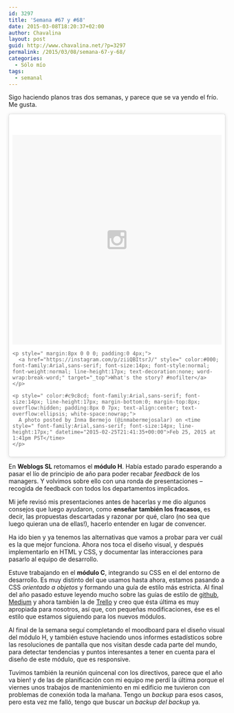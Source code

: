 ```yaml
---
id: 3297
title: 'Semana #67 y #68'
date: 2015-03-08T18:20:37+02:00
author: Chavalina
layout: post
guid: http://www.chavalina.net/?p=3297
permalink: /2015/03/08/semana-67-y-68/
categories:
  - Sólo mío
tags:
  - semanal
---
```

Sigo haciendo planos tras dos semanas, y parece que se va yendo el frío. Me gusta.

<blockquote class="instagram-media" data-instgrm-captioned data-instgrm-version="4" style=" background:#FFF; border:0; border-radius:3px; box-shadow:0 0 1px 0 rgba(0,0,0,0.5),0 1px 10px 0 rgba(0,0,0,0.15); margin: 1px; max-width:658px; padding:0; width:99.375%; width:-webkit-calc(100% - 2px); width:calc(100% - 2px);">
  <div style="padding:8px;">
    <div style=" background:#F8F8F8; line-height:0; margin-top:40px; padding:50% 0; text-align:center; width:100%;">
      <div style=" background:url(data:image/png;base64,iVBORw0KGgoAAAANSUhEUgAAACwAAAAsCAMAAAApWqozAAAAGFBMVEUiIiI9PT0eHh4gIB4hIBkcHBwcHBwcHBydr+JQAAAACHRSTlMABA4YHyQsM5jtaMwAAADfSURBVDjL7ZVBEgMhCAQBAf//42xcNbpAqakcM0ftUmFAAIBE81IqBJdS3lS6zs3bIpB9WED3YYXFPmHRfT8sgyrCP1x8uEUxLMzNWElFOYCV6mHWWwMzdPEKHlhLw7NWJqkHc4uIZphavDzA2JPzUDsBZziNae2S6owH8xPmX8G7zzgKEOPUoYHvGz1TBCxMkd3kwNVbU0gKHkx+iZILf77IofhrY1nYFnB/lQPb79drWOyJVa/DAvg9B/rLB4cC+Nqgdz/TvBbBnr6GBReqn/nRmDgaQEej7WhonozjF+Y2I/fZou/qAAAAAElFTkSuQmCC); display:block; height:44px; margin:0 auto -44px; position:relative; top:-22px; width:44px;">
      </div>
    </div>
    
    <p style=" margin:8px 0 0 0; padding:0 4px;">
      <a href="https://instagram.com/p/ziiQBItsrJ/" style=" color:#000; font-family:Arial,sans-serif; font-size:14px; font-style:normal; font-weight:normal; line-height:17px; text-decoration:none; word-wrap:break-word;" target="_top">What's the story? #nofilter</a>
    </p>
    
    <p style=" color:#c9c8cd; font-family:Arial,sans-serif; font-size:14px; line-height:17px; margin-bottom:0; margin-top:8px; overflow:hidden; padding:8px 0 7px; text-align:center; text-overflow:ellipsis; white-space:nowrap;">
      A photo posted by Inma Bermejo (@inmabermejosalar) on <time style=" font-family:Arial,sans-serif; font-size:14px; line-height:17px;" datetime="2015-02-25T21:41:35+00:00">Feb 25, 2015 at 1:41pm PST</time>
    </p>
  </div>
</blockquote>

En **Weblogs SL** retomamos el **módulo H**. Había estado parado esperando a pasar el lío de principio de año para poder recabar _feedback_ de los managers. Y volvimos sobre ello con una ronda de presentaciones &#8211; recogida de feedback con todos los departamentos implicados. 

Mi jefe revisó mis presentaciones antes de hacerlas y me dio algunos consejos que luego ayudaron, como **enseñar también los fracasos**, es decir, las propuestas descartadas y razonar por qué, claro (no sea que luego quieran una de ellas!), hacerlo entender en lugar de convencer. 

Ha ido bien y ya tenemos las alternativas que vamos a probar para ver cuál es la que mejor funciona. Ahora nos toca el diseño visual, y después implementarlo en HTML y CSS, y documentar las interacciones para pasarlo al equipo de desarrollo.

Estuve trabajando en el **módulo C**, integrando su CSS en el del entorno de desarrollo. Es muy distinto del que usamos hasta ahora, estamos pasando a CSS _orientado a objetos_ y formando una guía de estilo más estricta. Al final del año pasado estuve leyendo mucho sobre las guías de estilo de [github](http://markdotto.com/2014/07/23/githubs-css/), [Medium](https://medium.com/@fat/mediums-css-is-actually-pretty-fucking-good-b8e2a6c78b06) y ahora también la de [Trello](http://blog.trello.com/heres-the-official-trello-css-guide/) y creo que ésta última es muy apropiada para nosotros, así que, con pequeñas modificaciones, ése es el estilo que estamos siguiendo para los nuevos módulos.

Al final de la semana seguí completando el moodboard para el diseño visual del módulo H, y también estuve haciendo unos informes estadísticos sobre las resoluciones de pantalla que nos visitan desde cada parte del mundo, para detectar tendencias y puntos interesantes a tener en cuenta para el diseño de este módulo, que es responsive.

Tuvimos también la reunión quincenal con los directivos, parece que el año va bien! y de las de planificación con mi equipo me perdí la última porque el viernes unos trabajos de mantenimiento en mi edificio me tuvieron con problemas de conexión toda la mañana. Tengo un _backup_ para esos casos, pero esta vez me falló, tengo que buscar un _backup del backup_ ya.